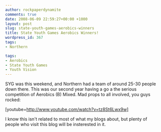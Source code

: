 ```yaml
---
author: rockpaperdynamite
comments: true
date: 2008-06-09 22:59:27+00:00 +1000
layout: post
slug: state-youth-games-aerobics-winners
title: State Youth Games Aerobics Winners!
wordpress_id: 367
tags:
- Northern

tags:
- Aerobics
- State Youth Games
- Youth Vision
---
```


SYG was this weekend, and Northern had a team of around 25-30 people down there. This was our second year having a go a the serious competition of Aerobics (B) Mixed. Mad props to all involved, you guys rocked:

[youtube=http://www.youtube.com/watch?v=tz8St6Lwx9w]

I know this isn't related to most of what my blogs about, but plenty of people who visit this blog will be insterested in it.

